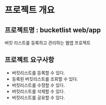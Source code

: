 # 프로젝트 개요
## 프로젝트명 : bucketlist web/app
버킷 리스트를 등록하고 관리하는 웹앱 프로젝트

## 프로젝트 요구사항
- 버킷리스트를 등록할 수 있다.
- 등록된 버킷리스트를 조회할 수 있다.
- 버킷리스트를 수정할 수 있다.
- 버킷리스트를 삭제할 수 있다.
- 버킷리스트를 공유할 수 있다.
